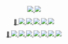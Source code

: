 
<!-- Accounts -->
<p align="center">
 <a href="https://discord.gg/RxzT89NFmt">
	 <img src="https://img.shields.io/badge/Discord-@corcc-44f.svg">
	</a>
 <a href="https://twitter.com/corcc_tweet">
	 <img src="https://img.shields.io/badge/Twitter-@corcc_tweet-48f.svg">
	</a>
</p>

<!-- Latest Confirmed Cases -->
<p align="center">
 <a href="http://ncov.mohw.go.kr/en">
  🦠
 </a>
 <a href="https://github.com/corcc/corcc">
  <img src="https://github.com/corcc/corcc/actions/workflows/Cases.yml/badge.svg">
  <img src="https://corcc.github.io/corcc/badge/case/counter/confirmed.svg">
  <img src="https://corcc.github.io/corcc/badge/case/counter/deaths.svg">
  <img src="https://corcc.github.io/corcc/badge/case/counter/recovered.svg">
  <img src="https://corcc.github.io/corcc/badge/case/counter/dataTime.svg">
	</a>
</p>

<!-- Latest Vaccinations -->
<p align="center">
 <a href="https://ncv.kdca.go.kr/eng">
  💉
	</a>
 <a href="https://github.com/corcc/corcc">
  <img src="https://github.com/corcc/corcc/actions/workflows/Vaccinations.yml/badge.svg">
  <img src="https://corcc.github.io/corcc/badge/vaccination/counter/today/firstCnt.svg"><!-- first -->
  <img src="https://corcc.github.io/corcc/badge/vaccination/counter/today/secondCnt.svg"><!-- second -->
  <img src="https://corcc.github.io/corcc/badge/vaccination/counter/today/thirdCnt.svg"><!-- third -->
  <img src="https://corcc.github.io/corcc/badge/vaccination/counter/today/fourCnt.svg"><!-- fourth -->
  <img src="https://corcc.github.io/corcc/badge/vaccination/counter/today/winCnt.svg"><!-- fifth -->
  <img src="https://corcc.github.io/corcc/badge/vaccination/counter/today/dataTime.svg">
	</a>
</p>

